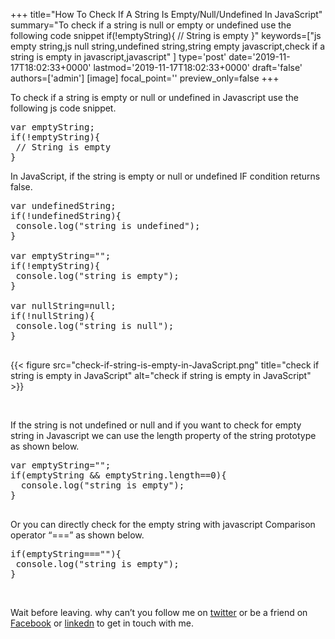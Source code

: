 +++
title="How To Check If A String Is Empty/Null/Undefined In JavaScript"
summary="To check if a string is null or empty or undefined use the following code snippet if(!emptyString){ // String is empty }"
keywords=["js empty string,js null string,undefined string,string empty javascript,check if a string is empty in javascript,javascript"
]
type='post'
date='2019-11-17T18:02:33+0000'
lastmod='2019-11-17T18:02:33+0000'
draft='false'
authors=['admin']
[image]
focal_point=''
preview_only=false
+++


To check if a string is empty or null or undefined in Javascript use the following js code snippet.

<pre>var emptyString;
if(!emptyString){
 // String is empty
}</pre>

In JavaScript, if the string is empty or null or undefined IF condition returns false.

<pre>var undefinedString;
if(!undefinedString){
 console.log("string is undefined");
}

var emptyString="";
if(!emptyString){
 console.log("string is empty");
}

var nullString=null;
if(!nullString){
 console.log("string is null");
}

</pre>

{{< figure src="check-if-string-is-empty-in-JavaScript.png" title="check if string is empty in JavaScript" alt="check if string is empty in JavaScript" >}}

&nbsp;

If the string is not undefined or null and if you want to check for empty string in Javascript we can use the length property of the string prototype as shown below.

<pre>var emptyString="";
if(emptyString &amp;&amp; emptyString.length==0){
  console.log("string is empty");
}

</pre>

Or you can directly check for the empty string with javascript Comparison operator “===” as shown below.

<pre>if(emptyString===""){
 console.log("string is empty");
}</pre>

&nbsp;

Wait before leaving.
why can’t you follow me on <a href="https://twitter.com/arungudelli" target="_blank" rel="noopener">twitter</a> or be a friend on <a href="https://www.facebook.com/gudelliArun" target="_blank" rel="noopener">Facebook</a> or  <a href="https://www.linkedin.com/in/arungudelli/" target="_blank" rel="noopener">linkedn</a> to get in touch with me.







